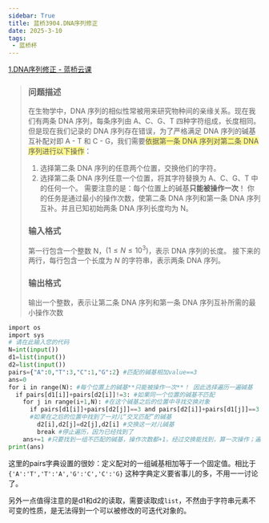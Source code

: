 ```yaml
---
sidebar: True
title: 蓝桥3904.DNA序列修正
date: 2025-3-10
tags: 
 - 蓝桥杯
---
```


 [1.DNA序列修正 - 蓝桥云课](https://www.lanqiao.cn/problems/3904/learning/?page=1&first_category_id=1&sort=students_count&name=DNA%E5%BA%8F%E5%88%97%E4%BF%AE%E6%AD%A3)

> ### 问题描述
> 在生物学中，DNA 序列的相似性常被用来研究物种间的亲缘关系。现在我们有两条 DNA 序列，每条序列由 A、C、G、T 四种字符组成，长度相同。但是现在我们记录的 DNA 序列存在错误，为了严格满足 DNA 序列的碱基互补配对即 A - T 和 C - G，我们需要<span style="background:#fff88f">依据第一条 DNA 序列对第二条 DNA 序列进行以下操作</span>：
> 1. 选择第二条 DNA 序列的任意两个位置，交换他们的字符。
> 2. 选择第二条 DNA 序列任意一个位置，将其字符替换为 A、C、G、T 中的任何一个。
> 需要注意的是：每个位置上的碱基**只能被操作一次**！
> 你的任务是通过最小的操作次数，使第二条 DNA 序列和第一条 DNA 序列互补。并且已知初始两条 DNA 序列长度均为 N。
> ### 输入格式
> 第一行包含一个整数 N，$(1≤N≤10^3)$，表示 DNA 序列的长度。
> 接下来的两行，每行包含一个长度为 $N$ 的字符串，表示两条 DNA 序列。
> ### 输出格式
> 输出一个整数，表示让第二条 DNA 序列和第一条 DNA 序列互补所需的最小操作次数

~~~python
import os
import sys
# 请在此输入您的代码
N=int(input())
d1=list(input())
d2=list(input())
pairs={"A":0,"T":3,"C":1,"G":2} #匹配的碱基相加value==3
ans=0
for i in range(N): #每个位置上的碱基**只能被操作一次**！ 因此选择遍历一遍碱基
  if pairs[d1[i]]+pairs[d2[i]]!=3: #如果同一个位置的碱基不匹配
    for j in range(i+1,N): #在这个碱基之后的位置中寻找交换对象
      if pairs[d1[i]]+pairs[d2[j]]==3 and pairs[d2[i]]+pairs[d1[j]]==3:
      #如果在之后的位置中找到了一对儿“交叉匹配”的碱基
        d2[i],d2[j]=d2[j],d2[i] #交换这一对儿碱基
        break #停止遍历，因为已经找到了
    ans+=1 #只要找到一组不匹配的碱基，操作次数都+1，经过交换能找到，算一次操作；遍历之后都找不到能交换的，默认换一个碱基，但是不需要体现在碱基字符串中，因为最后不需要输出结果，只需要输出次数。
print(ans)
~~~
这里的pairs字典设置的很妙：定义配对的一组碱基相加等于一个固定值。相比于`{'A':'T','T':'A','G':'C','C':'G}` 这种字典定义要省事儿的多，不用一一讨论了。

另外一点值得注意的是d1和d2的读取，需要读取成`list`，不然由于字符串元素不可变的性质，是无法得到一个可以被修改的可迭代对象的。